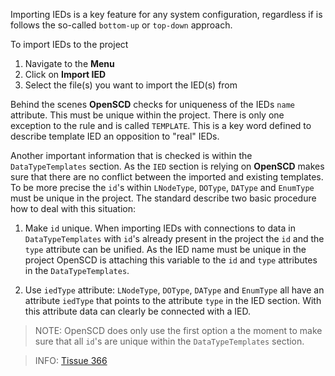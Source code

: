 Importing IEDs is a key feature for any system configuration, regardless if is follows the so-called `bottom-up` or `top-down` approach. 

To import IEDs to the project
1. Navigate to the **Menu**
2. Click on **Import IED**
3. Select the file(s) you want to import the IED(s) from


Behind the scenes **OpenSCD** checks for uniqueness of the IEDs `name` attribute. This must be unique within the project. There is only one exception to the rule and is called `TEMPLATE`. This is a key word defined to describe template IED an opposition to "real" IEDs.

Another important information that is checked is within the `DataTypeTemplates` section. As the `IED` section is relying on **OpenSCD** makes sure that there are no conflict between the imported and existing templates. To be more precise the `id`'s within `LNodeType`, `DOType`, `DAType` and `EnumType` must be unique in the project. The standard describe two basic procedure how to deal with this situation:

1. Make `id` unique. When importing IEDs with connections to data in `DataTypeTemplates` with `id`'s already present in the project the `id` and the `type` attribute can be unified. As the IED name must be unique in the project OpenSCD is attaching this variable to the `id` and `type` attributes in the `DataTypeTemplates`.

2. Use `iedType` attribute: `LNodeType`, `DOType`, `DAType` and `EnumType` all have an attribute `iedType` that points to the attribute `type` in the IED section. With this attribute data can clearly be connected with a IED. 

> NOTE: OpenSCD does only use the first option a the moment to make sure that all `id`'s are unique within the `DataTypeTemplates` section.

> INFO: [Tissue 366](https://iec61850.tissue-db.com/tissue/366)
